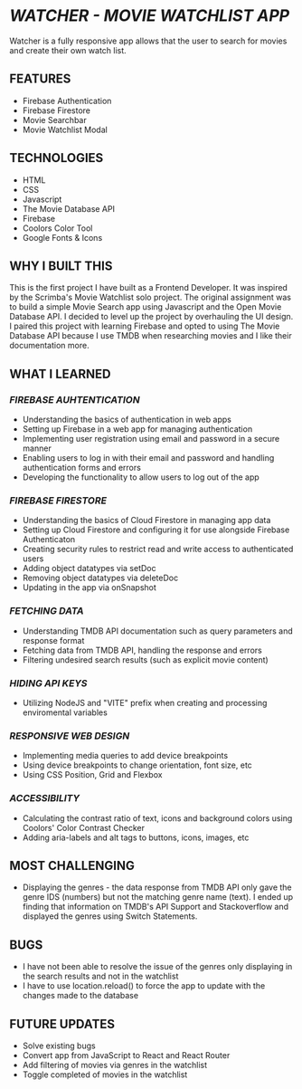 # _WATCHER - MOVIE WATCHLIST APP_

Watcher is a fully responsive app allows that the user to search for movies and create their own watch list.

## FEATURES

- Firebase Authentication
- Firebase Firestore
- Movie Searchbar
- Movie Watchlist Modal

## TECHNOLOGIES

- HTML
- CSS
- Javascript
- The Movie Database API
- Firebase
- Coolors Color Tool
- Google Fonts & Icons

## WHY I BUILT THIS

This is the first project I have built as a Frontend Developer. It was inspired by the Scrimba's Movie Watchlist solo project. The original assignment was to build a simple Movie Search app using Javascript and the Open Movie Database API. I decided to level up the project by overhauling the UI design. I paired this project with learning Firebase and opted to using The Movie Database API because I use TMDB when researching movies and I like their documentation more.

## WHAT I LEARNED

### _FIREBASE AUHTENTICATION_

- Understanding the basics of authentication in web apps
- Setting up Firebase in a web app for managing authentication
- Implementing user registration using email and password in a secure manner
- Enabling users to log in with their email and password and handling authentication forms and errors
- Developing the functionality to allow users to log out of the app

### _FIREBASE FIRESTORE_

- Understanding the basics of Cloud Firestore in managing app data
- Setting up Cloud Firestore and configuring it for use alongside Firebase Authenticaton
- Creating security rules to restrict read and write access to authenticated users
- Adding object datatypes via setDoc
- Removing object datatypes via deleteDoc
- Updating in the app via onSnapshot

### _FETCHING DATA_

- Understanding TMDB API documentation such as query parameters and response format
- Fetching data from TMDB API, handling the response and errors
- Filtering undesired search results (such as explicit movie content)

### _HIDING API KEYS_

- Utilizing NodeJS and "VITE" prefix when creating and processing enviromental variables

### _RESPONSIVE WEB DESIGN_

- Implementing media queries to add device breakpoints
- Using device breakpoints to change orientation, font size, etc
- Using CSS Position, Grid and Flexbox

### _ACCESSIBILITY_

- Calculating the contrast ratio of text, icons and background colors using Coolors' Color Contrast Checker
- Adding aria-labels and alt tags to buttons, icons, images, etc

## MOST CHALLENGING

- Displaying the genres - the data response from TMDB API only gave the genre IDS (numbers) but not the matching genre name (text). I ended up finding that information on TMDB's API Support and Stackoverflow and displayed the genres using Switch Statements.

## BUGS

- I have not been able to resolve the issue of the genres only displaying in the search results and not in the watchlist
- I have to use location.reload() to force the app to update with the changes made to the database

## FUTURE UPDATES

- Solve existing bugs
- Convert app from JavaScript to React and React Router
- Add filtering of movies via genres in the watchlist
- Toggle completed of movies in the watchlist

